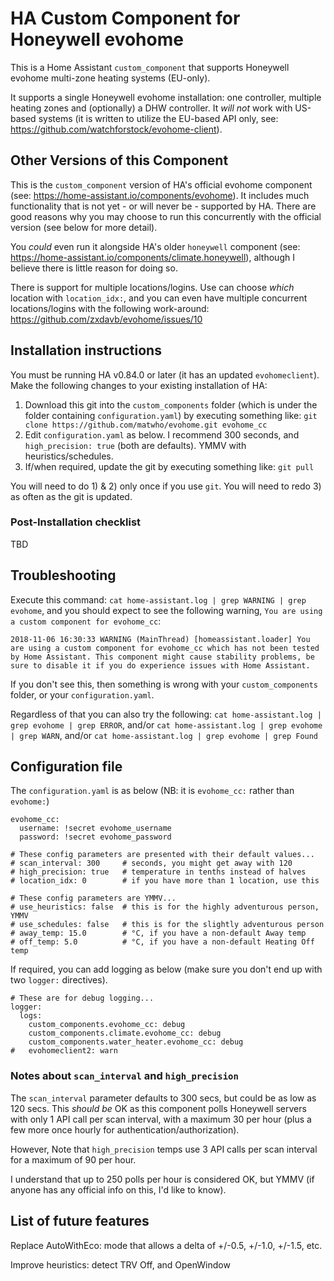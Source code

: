 # HA Custom Component for Honeywell evohome

This is a Home Assistant `custom_component` that supports Honeywell evohome multi-zone heating systems (EU-only).

It supports a single Honeywell evohome installation: one controller, multiple heating zones and (optionally) a DHW controller.  It _will not_ work with US-based systems (it is written to utilize the EU-based API only, see: https://github.com/watchforstock/evohome-client).

## Other Versions of this Component

This is the `custom_component` version of HA's official evohome component (see: https://home-assistant.io/components/evohome).  It includes much functionality that is not yet - or will never be - supported by HA.  There are good reasons why you may choose to run this concurrently with the official version (see below for more detail).

You _could_ even run it alongside HA's older `honeywell` component (see: https://home-assistant.io/components/climate.honeywell), although I believe there is little reason for doing so.

There is support for multiple locations/logins.  Use can choose _which_ location with `location_idx:`, and you can even have multiple concurrent locations/logins with the following work-around: https://github.com/zxdavb/evohome/issues/10

## Installation instructions

You must be running HA v0.84.0 or later (it has an updated `evohomeclient`).  Make the following changes to your existing installation of HA:
 1. Download this git into the `custom_components` folder (which is under the folder containing `configuration.yaml`) by executing something like: `git clone https://github.com/matwho/evohome.git evohome_cc`
 2. Edit `configuration.yaml` as below.  I recommend 300 seconds, and `high_precision: true` (both are defaults). YMMV with heuristics/schedules.
 3. If/when required, update the git by executing something like: `git pull`
 
You will need to do 1) & 2) only once if you use `git`.  You will need to redo 3) as often as the git is updated.

### Post-Installation checklist

TBD

## Troubleshooting

Execute this command: `cat home-assistant.log | grep WARNING | grep evohome`, and you should expect to see the following warning, `You are using a custom component for evohome_cc`:
```
2018-11-06 16:30:33 WARNING (MainThread) [homeassistant.loader] You are using a custom component for evohome_cc which has not been tested by Home Assistant. This component might cause stability problems, be sure to disable it if you do experience issues with Home Assistant.
```

If you don't see this, then something is wrong with your `custom_components` folder, or your `configuration.yaml`.

Regardless of that you can also try the following:
  `cat home-assistant.log | grep evohome | grep ERROR`, and/or
  `cat home-assistant.log | grep evohome | grep WARN`, and/or
  `cat home-assistant.log | grep evohome | grep Found`

## Configuration file

The `configuration.yaml` is as below (NB: it is `evohome_cc:` rather than `evohome:`)

```
evohome_cc:
  username: !secret evohome_username
  password: !secret evohome_password

# These config parameters are presented with their default values...
# scan_interval: 300     # seconds, you might get away with 120
# high_precision: true   # temperature in tenths instead of halves
# location_idx: 0        # if you have more than 1 location, use this

# These config parameters are YMMV...
# use_heuristics: false  # this is for the highly adventurous person, YMMV
# use_schedules: false   # this is for the slightly adventurous person
# away_temp: 15.0        # °C, if you have a non-default Away temp
# off_temp: 5.0          # °C, if you have a non-default Heating Off temp
```

If required, you can add logging as below (make sure you don't end up with two `logger:` directives).

```
# These are for debug logging...
logger:
  logs:
    custom_components.evohome_cc: debug
    custom_components.climate.evohome_cc: debug
    custom_components.water_heater.evohome_cc: debug
#   evohomeclient2: warn
```

### Notes about `scan_interval` and `high_precision`

The `scan_interval` parameter defaults to 300 secs, but could be as low as 120 secs.  This _should be_ OK as this component polls Honeywell servers with only 1 API call per scan interval, with a maximum 30 per hour (plus a few more once hourly for authentication/authorization).

However, Note that `high_precision` temps use 3 API calls per scan interval for a maximum of 90 per hour.

I understand that up to 250 polls per hour is considered OK, but YMMV (if anyone has any official info on this, I'd like to know).

## List of future features

Replace AutoWithEco: mode that allows a delta of +/-0.5, +/-1.0, +/-1.5, etc.

Improve heuristics: detect TRV Off, and OpenWindow

